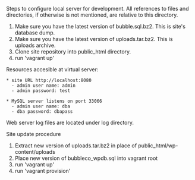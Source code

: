 Steps to configure local server for development.
All references to files and directories, if otherwise is not mentioned, are relative to this directory.

1. Make sure you have the latest version of bubble.sql.bz2. This is site's database dump.
2. Make sure you have the latest version of uploads.tar.bz2. This is uploads archive.
3. Clone site repository into public_html directory.
4. run 'vagrant up'

Resources accesible at virtual server:

	* site URL http://localhost:8080
	  - admin user name: admin
	  - admin password: test

	* MySQL server listens on port 33066
	  - admin user name: dba
	  - dba password: dbapass

Web server log files are located under log directory.

Site update procedure

1. Extract new version of uploads.tar.bz2 in place of public_html/wp-content/uploads
2. Place new version of bubbleco_wpdb.sql into vagrant root
3. run 'vagrant up'
4. run 'vagrant provision'

